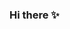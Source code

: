 ### Hi there ✨

<!--
**Jacksiesta/Jacksiesta** is a ✨ _special_ ✨ repository because its `README.md` (this file) appears on your GitHub profile.

Here are some ideas to get you started:

- 🔭 I’m currently working on ...
- 🌱 I’m currently learning ...
- 👯 I’m looking to collaborate on ...
- 🤔 I’m looking for help with ...
- 💬 Ask me about ...
- 📫 How to reach me: ...
- 😄 Pronouns: ...
- ⚡ Fun fact: ...
-->
<!--
<div>
	<img align="center" src="https://github-readme-stats.vercel.app/api?username=Jacksiesta&count_private=true&theme=synthwave&show_icons=true" />
	<img align="center" src="https://github-readme-stats.vercel.app/api/top-langs/?username=Jacksiesta&count_private=true&theme=synthwavet&show_icons=true" />
</div>
-->
